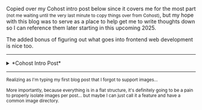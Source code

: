 Copied over my Cohost intro post below since it covers me for the most part <small>(not me waiting until the very last minute to copy things over from Cohost)</small>, but my hope with this blog was to serve as a place to help get me to write thoughts down so I can reference them later starting in this upcoming 2025.

The added bonus of figuring out what goes into frontend web development is nice too. 

---

<details>
<summary>*Cohost Intro Post*</summary>

I'm known in a few places as Variant, and my hope is that this'll serve as a useful intro pinned post.

I enjoy games, but don't actually have time to play too many of them. I tend to pick up and drop games if they don't grab me, so a lot of the ones I finish tend to be fairly special to me. Sometimes I'll come across a series or game that I really like and want to make better, or at least more palatable to myself, and so I tend to do a lot of reverse engineering projects...

In recent years, this has been a myriad of various Gameboy romhacking projects, like the [Medabots GB translations](https://github.com/Medabots) (of which 1 and 3 are done, the rest are TBD), or throwing [VWF into Dragon Warrior 3](https://github.com/VariantXYZ/dragon-warrior-3-gbc).

I eventually want to translate a lesser known Link's Awakening-esque game called [Metamode](https://koei.fandom.com/wiki/Metamode) as well, but that'll be a task for another day.

In past years, I worked on enabling translations for Phantasy Star Online 2 back when it came out, among other things. I was indirectly responsible for providing a way to track damage and healing metrics too.

A longer time ago, I actually was really into Ragnarok Online and the super high rate private server scene too. I had administrated more populated servers, but my favorite was definitely the last one I was involved in called RidiculouslyRO. A friend and I worked on it together and I think it was definitely something special. We went balls to the wall with Big Numbers and customization and even implemented solo instancing way before it was mainlined into the server emulator projects at the time...

And that's what I remember.

</details>

---

<sub>Realizing as I'm typing my first blog post that I forgot to support images... </sub>

<sub>More importantly, because everything is in a flat structure, it's definitely going to be a pain to properly isolate images per post... but maybe I can just call it a feature and have a common image directory.</sub>